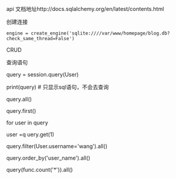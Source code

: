 api 文档地址http://docs.sqlalchemy.org/en/latest/contents.html



创建连接

```
engine = create_engine('sqlite:////var/www/homepage/blog.db?check_same_thread=False')
```

CRUD

查询语句

query = session.query(User)

print(query)	# 只显示sql语句，不会去查询

query.all()

query.first()

for user in query

user =q uery.get(1)

query.filter(User.username='wang').all()

query.order_by('user_name').all()

query(func.count('*')).all()

